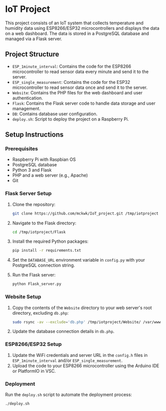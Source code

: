 # IoT Project

This project consists of an IoT system that collects temperature and humidity data using ESP8266/ESP32 microcontrollers and displays the data on a web dashboard. The data is stored in a PostgreSQL database and managed via a Flask server.

## Project Structure

- `ESP_1minute_interval`: Contains the code for the ESP8266 microcontroller to read sensor data every minute and send it to the server.
- `ESP_single_measurement`: Contains the code for the ESP32 microcontroller to read sensor data once and send it to the server.
- `Website`: Contains the PHP files for the web dashboard and user authentication.
- `Flask`: Contains the Flask server code to handle data storage and user management.
- `DB`: Contains database user configuration.
- `deploy.sh`: Script to deploy the project on a Raspberry Pi.

## Setup Instructions

### Prerequisites

- Raspberry Pi with Raspbian OS
- PostgreSQL database
- Python 3 and Flask
- PHP and a web server (e.g., Apache)
- Git

### Flask Server Setup

1. Clone the repository:
    ```sh
    git clone https://github.com/mckwk/IoT_project.git /tmp/iotproject
    ```

2. Navigate to the Flask directory:
    ```sh
    cd /tmp/iotproject/Flask
    ```

3. Install the required Python packages:
    ```sh
    pip install -r requirements.txt
    ```

4. Set the `DATABASE_URL` environment variable in `config.py` with your PostgreSQL connection string.

5. Run the Flask server:
    ```sh
    python Flask_server.py
    ```

### Website Setup

1. Copy the contents of the `Website` directory to your web server's root directory, excluding `db.php`:
    ```sh
    sudo rsync -av --exclude='db.php' /tmp/iotproject/Website/ /var/www/html
    ```

2. Update the database connection details in `db.php`.

### ESP8266/ESP32 Setup

1. Update the WiFi credentials and server URL in the `config.h` files in `ESP_1minute_interval` and/or `ESP_single_measurement`.
2. Upload the code to your ESP8266 microcontroller using the Arduino IDE or PlatformIO in VSC.

### Deployment

Run the `deploy.sh` script to automate the deployment process:
```sh
./deploy.sh
```
